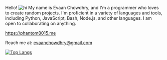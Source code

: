 Hello! ![hi](https://user-images.githubusercontent.com/18350557/176309783-0785949b-9127-417c-8b55-ab5a4333674e.gif)
My name is Evaan Chowdhry, and I'm a programmer who loves to create random projects. I'm proficient in a variety of languages and tools, including Python, JavaScript, Bash, Node.js, and other languages. I am open to collaborating on anything. 

https://phantom8015.me


Reach me at: evaanchowdhry@gmail.com  

    
[![Top Langs](https://github-readme-stats.vercel.app/api/top-langs/?username=Phantom8015&size_weight=0.5&count_weight=0.5&theme=dark)](https://github.com/Phantom8015 )  
